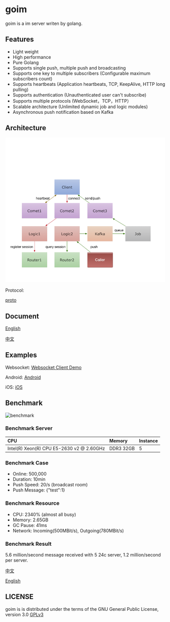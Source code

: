 goim
==============
goim is a im server writen by golang.

## Features
 * Light weight
 * High performance
 * Pure Golang
 * Supports single push, multiple push and broadcasting
 * Supports one key to multiple subscribers (Configurable maximum subscribers count)
 * Supports heartbeats (Application heartbeats, TCP, KeepAlive, HTTP long pulling)
 * Supports authentication (Unauthenticated user can't subscribe)
 * Supports multiple protocols (WebSocket，TCP，HTTP）
 * Scalable architecture (Unlimited dynamic job and logic modules)
 * Asynchronous push notification based on Kafka

## Architecture
![arch](https://github.com/Terry-Mao/goim/blob/master/doc/arch.png)

Protocol:

[proto](https://github.com/Terry-Mao/goim/blob/master/doc/protocol.png)

## Document
[English](./README_en.md)

[中文](./README_cn.md)

## Examples
Websocket: [Websocket Client Demo](https://github.com/Terry-Mao/goim/tree/master/examples/javascript)

Android: [Android](https://github.com/roamdy/goim-sdk)

iOS: [iOS](https://github.com/roamdy/goim-oc-sdk)

## Benchmark

![benchmark](https://github.com/Terry-Mao/goim/blob/master/doc/benchmark.png)

### Benchmark Server

| CPU | Memory | Instance |
| :---- | :---- | :---- |
| Intel(R) Xeon(R) CPU E5-2630 v2 @ 2.60GHz  | DDR3 32GB | 5 |

### Benchmark Case

* Online: 500,000
* Duration: 10min
* Push Speed: 20/s (broadcast room)
* Push Message: {"test":1}

### Benchmark Resource

* CPU: 2340% (almost all busy)
* Memory: 2.65GB
* GC Pause: 41ms
* Network: Incoming(500MBit/s), Outgoing(780MBit/s)

### Benchmark Result

5.6 million/second message received with 5 24c server, 1.2 million/second per server.

[中文](./doc/benchmark_cn.md)

[English](./doc/benchmark_en.md)

## LICENSE
goim is is distributed under the terms of the GNU General Public License, version 3.0 [GPLv3](http://www.gnu.org/licenses/gpl.txt)
